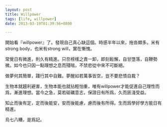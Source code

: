 ```yaml
---
layout: post
title: Willpower
tags: [life, willpower]
date: 2013-03-19T01:39:56+0800

---
```


開始看『willpower』了。發現自己真心缺這個。時感半年以來，拖沓頗多。米有strong body，也米有strong will，實在慚愧。

常覺日有微進，則久有精進。只奈榜樣之責一卸，即刻鬆懈，自甘墮落，自鞭勢微。如今也只因一點理想之息而殘喘，不禁悲從中來不可斷絕。

做夢何其簡單，踐行其中自難。夢醒如若萬事皆空，豈不要悲憤自裁？

生物本就趨利避害，生物本能也就拈輕怕重，唯有willpower才能促進自己理性而爲，漸進理想。當今之急，莫若砥礪意志，保證日有所爲，久而匪淺受益。

知止而後有定，定而後能安，安而後能慮，慮而後有所得。生而爲學好學方能日有精進。

烏七八糟，是爲記。